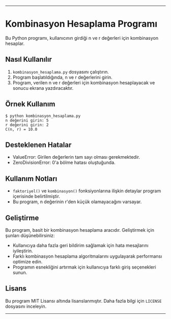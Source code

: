 
---

# Kombinasyon Hesaplama Programı

Bu Python programı, kullanıcının girdiği n ve r değerleri için kombinasyon hesaplar.

## Nasıl Kullanılır

1. `kombinasyon_hesaplama.py` dosyasını çalıştırın.
2. Program başlatıldığında, n ve r değerlerini girin.
3. Program, verilen n ve r değerleri için kombinasyon hesaplayacak ve sonucu ekrana yazdıracaktır.

## Örnek Kullanım

```
$ python kombinasyon_hesaplama.py
n değerini girin: 5
r değerini girin: 2
C(n, r) = 10.0
```

## Desteklenen Hatalar

- ValueError: Girilen değerlerin tam sayı olması gerekmektedir.
- ZeroDivisionError: 0'a bölme hatası oluştuğunda.

## Kullanım Notları

- `faktoriyel()` ve `kombinasyon()` fonksiyonlarına ilişkin detaylar program içerisinde belirtilmiştir.
- Bu program, n değerinin r'den küçük olamayacağını varsayar.

## Geliştirme

Bu program, basit bir kombinasyon hesaplama aracıdır. Geliştirmek için şunları düşünebilirsiniz:

- Kullanıcıya daha fazla geri bildirim sağlamak için hata mesajlarını iyileştirin.
- Farklı kombinasyon hesaplama algoritmalarını uygulayarak performansı optimize edin.
- Programın esnekliğini artırmak için kullanıcıya farklı giriş seçenekleri sunun.

## Lisans

Bu program MIT Lisansı altında lisanslanmıştır. Daha fazla bilgi için `LICENSE` dosyasını inceleyin.

---
